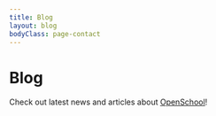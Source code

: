 ```yaml
---
title: Blog
layout: blog
bodyClass: page-contact
---
```

# Blog
Check out latest news and articles about <a href="{{site.baseurl}}/">OpenSchool</a>!
